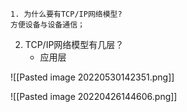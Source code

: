 	1. 为什么要有TCP/IP网络模型?
	方便设备与设备通信；
2. TCP/IP网络模型有几层？
	- 应用层
	



![[Pasted image 20220530142351.png]]










![[Pasted image 20220426144606.png]]